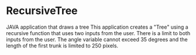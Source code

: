 # RecursiveTree
JAVA application that draws a tree
This application creates a "Tree" using a recursive function that uses two inputs from the user. There is a limit to both
inputs from the user. The angle variable cannot exceed 35 degrees and the length of the first trunk is limited to 250 pixels.
